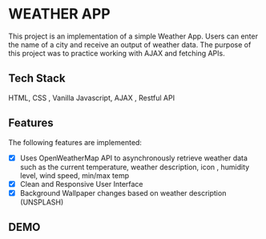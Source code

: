 # WEATHER APP 
This project is an implementation of a simple Weather App. Users can enter the name of a city and receive an output of weather data.
The purpose of this project was to practice working with AJAX and fetching APIs.

## Tech Stack
HTML, CSS , Vanilla Javascript, AJAX , Restful API

## Features

The following  features are implemented:

- [X] Uses OpenWeatherMap API to  asynchronously retrieve weather data such as the current temperature, weather description, icon , humidity level, wind speed, min/max temp
- [X] Clean and Responsive User Interface 
- [X] Background Wallpaper changes based on weather description (UNSPLASH)

## DEMO 

